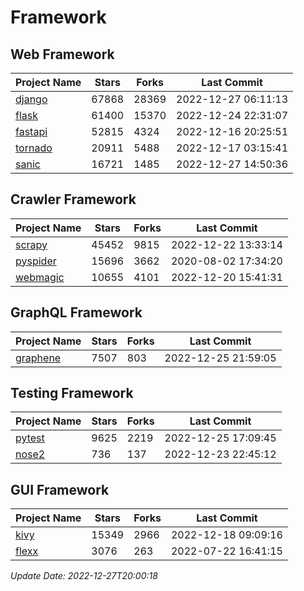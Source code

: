 # Framework

## Web Framework
| Project Name | Stars | Forks | Last Commit |
| ------------ | ----- | ----- | ----------- |
| [django](https://github.com/django/django) | 67868 | 28369 | 2022-12-27 06:11:13 |
| [flask](https://github.com/pallets/flask) | 61400 | 15370 | 2022-12-24 22:31:07 |
| [fastapi](https://github.com/tiangolo/fastapi) | 52815 | 4324 | 2022-12-16 20:25:51 |
| [tornado](https://github.com/tornadoweb/tornado) | 20911 | 5488 | 2022-12-17 03:15:41 |
| [sanic](https://github.com/sanic-org/sanic) | 16721 | 1485 | 2022-12-27 14:50:36 |

## Crawler Framework
| Project Name | Stars | Forks | Last Commit |
| ------------ | ----- | ----- | ----------- |
| [scrapy](https://github.com/scrapy/scrapy) | 45452 | 9815 | 2022-12-22 13:33:14 |
| [pyspider](https://github.com/binux/pyspider) | 15696 | 3662 | 2020-08-02 17:34:20 |
| [webmagic](https://github.com/code4craft/webmagic) | 10655 | 4101 | 2022-12-20 15:41:31 |

## GraphQL Framework
| Project Name | Stars | Forks | Last Commit |
| ------------ | ----- | ----- | ----------- |
| [graphene](https://github.com/graphql-python/graphene) | 7507 | 803 | 2022-12-25 21:59:05 |

## Testing Framework
| Project Name | Stars | Forks | Last Commit |
| ------------ | ----- | ----- | ----------- |
| [pytest](https://github.com/pytest-dev/pytest) | 9625 | 2219 | 2022-12-25 17:09:45 |
| [nose2](https://github.com/nose-devs/nose2) | 736 | 137 | 2022-12-23 22:45:12 |

## GUI Framework
| Project Name | Stars | Forks | Last Commit |
| ------------ | ----- | ----- | ----------- |
| [kivy](https://github.com/kivy/kivy) | 15349 | 2966 | 2022-12-18 09:09:16 |
| [flexx](https://github.com/flexxui/flexx) | 3076 | 263 | 2022-07-22 16:41:15 |

*Update Date: 2022-12-27T20:00:18*